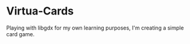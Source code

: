 # Virtua-Cards

Playing with libgdx for my own learning purposes, I'm creating a simple card game.

